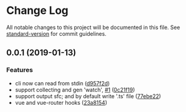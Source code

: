 # Change Log

All notable changes to this project will be documented in this file. See [standard-version](https://github.com/conventional-changelog/standard-version) for commit guidelines.

<a name="0.0.1"></a>
## 0.0.1 (2019-01-13)


### Features

* cli now can read from stdin ([d957f2d](https://gitlab.bestminr.com/fe/vue-classify/commit/d957f2d))
* support collecting and gen 'watch', [#1](https://gitlab.bestminr.com/fe/vue-classify/issues/1) ([0c21f19](https://gitlab.bestminr.com/fe/vue-classify/commit/0c21f19))
* support output sfc; and by default write '.ts' file ([77ebe22](https://gitlab.bestminr.com/fe/vue-classify/commit/77ebe22))
* vue and vue-router hooks ([23a8154](https://gitlab.bestminr.com/fe/vue-classify/commit/23a8154))
